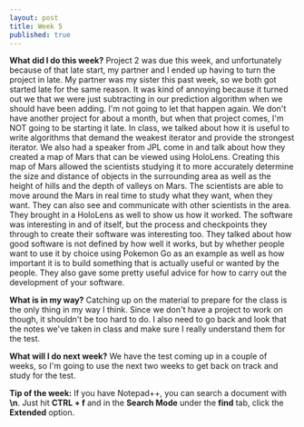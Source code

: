 ```yaml
---
layout: post
title: Week 5
published: true
---
```


**What did I do this week?**  Project 2 was due this week, and unfortunately because of that late start, my partner and I ended up having to turn the project in late. My partner was my sister this past week, so we both got started late for the same reason. It was kind of annoying because it turned out we that we were just subtracting in our prediction algorithm when we should have been adding. I'm not going to let that happen again. We don't have another project for about a month, but when that project comes, I'm NOT going to be starting it late. In class, we talked about how it is useful to write algorithms that demand the weakest iterator and provide the strongest iterator. We also had a speaker from JPL come in and talk about how they created a map of Mars that can be viewed using HoloLens. Creating this map of Mars allowed the scientists studying it to more accurately determine the size and distance of objects in the surrounding area as well as the height of hills and the depth of valleys on Mars. The scientists are able to move around the Mars in real time to study what they want, when they want. They can also see and communicate with other scientists in the area. They brought in a HoloLens as well to show us how it worked. The software was interesting in and of itself, but the process and checkpoints they through to create their software was interesting too. They talked about how good software is not defined by how well it works, but by whether people want to use it by choice using Pokemon Go as an example as well as how important it is to build something that is actually useful or wanted by the people. They also gave some pretty useful advice for how to carry out the development of your software.

**What is in my way?**  Catching up on the material to prepare for the class is the only thing in my way I think. Since we don't have a project to work on though, it shouldn't be too hard to do. I also need to go back and look that the notes we've taken in class and make sure I really understand them for the test.

**What will I do next week?**  We have the test coming up in a couple of weeks, so I'm going to use the next two weeks to get back on track and study for the test. 

**Tip of the week:**  If you have Notepad++, you can search a document with **\n**. Just hit **CTRL + f** and in the **Search Mode** under the **find** tab, click the **Extended** option.